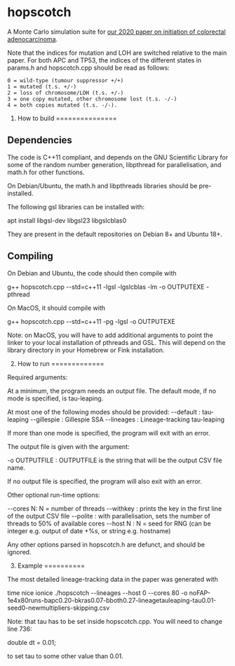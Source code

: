 hopscotch
=========

A Monte Carlo simulation suite for [our 2020 paper on initiation of colorectal
adenocarcinoma](https://www.pnas.org/doi/10.1073/pnas.2003771117).

Note that the indices for mutation and LOH are switched relative to the main
paper. For both APC and TP53, the indices of the different states in
params.h and hopscotch.cpp should be read as follows:

    0 = wild-type (tumour suppressor +/+)
    1 = mutated (t.s. +/-)
    2 = loss of chromosome/LOH (t.s. +/-)
    3 = one copy mutated, other chromosome lost (t.s. -/-)
    4 = both copies mutated (t.s. -/-).

1. How to build
===============

Dependencies
------------

The code is C++11 compliant, and depends on the GNU Scientific Library for
some of the random number generation, libpthread for parallelisation, and 
math.h for other functions. 

On Debian/Ubuntu, the math.h and libpthreads libraries should be pre-installed.

The following gsl libraries can be installed with: 

apt install libgsl-dev libgsl23 libgslcblas0

They are present in the default repositories on Debian 8+ and Ubuntu 18+.

Compiling
---------

On Debian and Ubuntu, the code should then compile with

g++ hopscotch.cpp --std=c++11 -lgsl -lgslcblas -lm -o OUTPUTEXE -pthread

On MacOS, it should compile with

g++ hopscotch.cpp --std=c++11 -pg -lgsl -o OUTPUTEXE 

Note: on MacOS, you will have to add additional arguments to point the
linker to your local installation of pthreads and GSL. This will depend on
the library directory in your Homebrew or Fink installation.

2. How to run
=============

Required arguments:

At a minimum, the program needs an output file. The default mode, if no
mode is specified, is tau-leaping.

At most one of the following modes should be provided:
--default : tau-leaping
--gillespie : Gillespie SSA
--lineages : Lineage-tracking tau-leaping

If more than one mode is specified, the program will exit with an error.

The output file is given with the argument:

-o OUTPUTFILE : OUTPUTFILE is the string that will be the output CSV file
                name.

If no output file is specified, the program will also exit with an error.

Other optional run-time options:

--cores N: N = number of threads
--withkey : prints the key in the first line of the output CSV file
--polite : with parallelisation, sets the number of threads to 50% of
           available cores
--host N : N = seed for RNG (can be integer e.g. output of date +%s, or string 
            e.g. hostname)

Any other options parsed in hopscotch.h are defunct, and should be ignored.

3. Example
==========

The most detailed lineage-tracking data in the paper was generated with

time nice ionice ./hopscotch --lineages --host 0 --cores 80 -o noFAP-1e4x80runs-bapc0.20-bkras0.07-bboth0.27-lineagetauleaping-tau0.01-seed0-newmultipliers-skipping.csv

Note: that tau has to be set inside hopscotch.cpp. You will need to change
line 736:

double dt = 0.01;

to set tau to some other value than 0.01.
